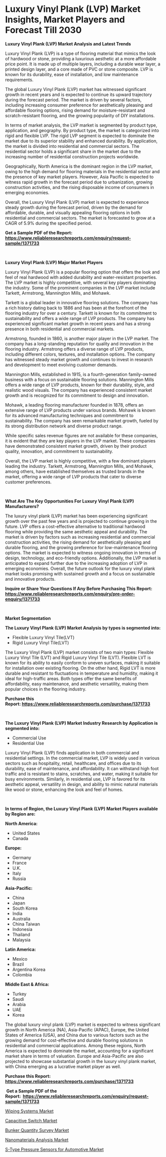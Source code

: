 <p><h1>Luxury Vinyl Plank (LVP) Market Insights, Market Players and Forecast Till 2030</h1></p><p><strong>Luxury Vinyl Plank (LVP) Market Analysis and Latest Trends</strong></p>
<p><p>Luxury Vinyl Plank (LVP) is a type of flooring material that mimics the look of hardwood or stone, providing a luxurious aesthetic at a more affordable price point. It is made up of multiple layers, including a durable wear layer, a printed design layer, and a core made of PVC or stone composite. LVP is known for its durability, ease of installation, and low maintenance requirements.</p><p>The global Luxury Vinyl Plank (LVP) market has witnessed significant growth in recent years and is expected to continue its upward trajectory during the forecast period. The market is driven by several factors, including increasing consumer preference for aesthetically pleasing and affordable flooring options, rising demand for moisture-resistant and scratch-resistant flooring, and the growing popularity of DIY installations.</p><p>In terms of market analysis, the LVP market is segmented by product type, application, and geography. By product type, the market is categorized into rigid and flexible LVP. The rigid LVP segment is expected to dominate the market due to its superior stability and enhanced durability. By application, the market is divided into residential and commercial sectors. The residential sector holds a significant share in the market due to the increasing number of residential construction projects worldwide.</p><p>Geographically, North America is the dominant region in the LVP market, owing to the high demand for flooring materials in the residential sector and the presence of key market players. However, Asia Pacific is expected to witness rapid growth in the forecast period due to urbanization, growing construction activities, and the rising disposable income of consumers in emerging economies.</p><p>Overall, the Luxury Vinyl Plank (LVP) market is expected to experience steady growth during the forecast period, driven by the demand for affordable, durable, and visually appealing flooring options in both residential and commercial sectors. The market is forecasted to grow at a CAGR of 5.9% during the specified period.</p></p>
<p><strong>Get a Sample PDF of the Report:&nbsp; <a href="https://www.reliableresearchreports.com/enquiry/request-sample/1371733">https://www.reliableresearchreports.com/enquiry/request-sample/1371733</a></strong></p>
<p>&nbsp;</p>
<p><strong>Luxury Vinyl Plank (LVP) Major Market Players</strong></p>
<p><p>Luxury Vinyl Plank (LVP) is a popular flooring option that offers the look and feel of real hardwood with added durability and water-resistant properties. The LVP market is highly competitive, with several key players dominating the industry. Some of the prominent companies in the LVP market include Tarkett, Armstrong, Mannington Mills, and Mohawk.</p><p>Tarkett is a global leader in innovative flooring solutions. The company has a rich history dating back to 1886 and has been at the forefront of the flooring industry for over a century. Tarkett is known for its commitment to sustainability and offers a wide range of LVP products. The company has experienced significant market growth in recent years and has a strong presence in both residential and commercial markets.</p><p>Armstrong, founded in 1860, is another major player in the LVP market. The company has a long-standing reputation for quality and innovation in the flooring industry. Armstrong offers a diverse range of LVP products, including different colors, textures, and installation options. The company has witnessed steady market growth and continues to invest in research and development to meet evolving customer demands.</p><p>Mannington Mills, established in 1915, is a fourth-generation family-owned business with a focus on sustainable flooring solutions. Mannington Mills offers a wide range of LVP products, known for their durability, style, and realistic wood visuals. The company has experienced consistent market growth and is recognized for its commitment to design and innovation.</p><p>Mohawk, a leading flooring manufacturer founded in 1878, offers an extensive range of LVP products under various brands. Mohawk is known for its advanced manufacturing techniques and commitment to sustainability. The company has seen remarkable market growth, fueled by its strong distribution network and diverse product range.</p><p>While specific sales revenue figures are not available for these companies, it is evident that they are key players in the LVP market. These companies have demonstrated consistent market growth, driven by their product quality, innovation, and commitment to sustainability.</p><p>Overall, the LVP market is highly competitive, with a few dominant players leading the industry. Tarkett, Armstrong, Mannington Mills, and Mohawk, among others, have established themselves as trusted brands in the market, offering a wide range of LVP products that cater to diverse customer preferences.</p></p>
<p>&nbsp;</p>
<p><strong>What Are The Key Opportunities For Luxury Vinyl Plank (LVP) Manufacturers?</strong></p>
<p><p>The luxury vinyl plank (LVP) market has been experiencing significant growth over the past few years and is projected to continue growing in the future. LVP offers a cost-effective alternative to traditional hardwood flooring while providing the same aesthetic appeal and durability. The market is driven by factors such as increasing residential and commercial construction activities, the rising demand for aesthetically pleasing and durable flooring, and the growing preference for low-maintenance flooring options. The market is expected to witness ongoing innovation in terms of design, technology, and eco-friendly options. Additionally, the LVP market is anticipated to expand further due to the increasing adoption of LVP in emerging economies. Overall, the future outlook for the luxury vinyl plank market looks promising with sustained growth and a focus on sustainable and innovative products.</p></p>
<p><strong>Inquire or Share Your Questions If Any Before Purchasing This Report: <a href="https://www.reliableresearchreports.com/enquiry/pre-order-enquiry/1371733">https://www.reliableresearchreports.com/enquiry/pre-order-enquiry/1371733</a></strong></p>
<p>&nbsp;</p>
<p><strong>Market Segmentation</strong></p>
<p><strong>The Luxury Vinyl Plank (LVP) Market Analysis by types is segmented into:</strong></p>
<p><ul><li>Flexible Luxury Vinyl Tile(LVT)</li><li>Rigid Luxury Vinyl Tile(LVT)</li></ul></p>
<p><p>The Luxury Vinyl Plank (LVP) market consists of two main types: Flexible Luxury Vinyl Tile (LVT) and Rigid Luxury Vinyl Tile (LVT). Flexible LVT is known for its ability to easily conform to uneven surfaces, making it suitable for installation over existing flooring. On the other hand, Rigid LVT is more durable and resistant to fluctuations in temperature and humidity, making it ideal for high-traffic areas. Both types offer the same benefits of affordability, easy maintenance, and aesthetic versatility, making them popular choices in the flooring industry.</p></p>
<p><strong>Purchase this Report:&nbsp;<a href="https://www.reliableresearchreports.com/purchase/1371733">https://www.reliableresearchreports.com/purchase/1371733</a></strong></p>
<p>&nbsp;</p>
<p><strong>The Luxury Vinyl Plank (LVP) Market Industry Research by Application is segmented into:</strong></p>
<p><ul><li>Commercial Use</li><li>Residential Use</li></ul></p>
<p><p>Luxury Vinyl Plank (LVP) finds application in both commercial and residential settings. In the commercial market, LVP is widely used in various sectors such as hospitality, retail, healthcare, and offices due to its durability, ease of maintenance, and affordability. It can withstand high foot traffic and is resistant to stains, scratches, and water, making it suitable for busy environments. Similarly, in residential use, LVP is favored for its aesthetic appeal, versatility in design, and ability to mimic natural materials like wood or stone, enhancing the look and feel of homes.</p></p>
<p>&nbsp;</p>
<p><strong>In terms of Region, the Luxury Vinyl Plank (LVP) Market Players available by Region are:</strong></p>
<p>
    <p> <strong> North America: </strong>
        <ul>
            <li>United States</li>
            <li>Canada</li>
        </ul>
        </p> 
    <p> <strong> Europe: </strong>
        <ul>
            <li>Germany</li>
            <li>France</li>
            <li>U.K.</li>
            <li>Italy</li>
            <li>Russia</li>
        </ul>
        </p> 
    <p> <strong> Asia-Pacific: </strong>
        <ul>
            <li>China</li>
            <li>Japan</li>
            <li>South Korea</li>
            <li>India</li>
            <li>Australia</li>
            <li>China Taiwan</li>
            <li>Indonesia</li>
            <li>Thailand</li>
            <li>Malaysia</li>
        </ul>
        </p> 
    <p> <strong> Latin America: </strong>
        <ul>
            <li>Mexico</li>
            <li>Brazil</li>
            <li>Argentina Korea</li>
            <li>Colombia</li>
        </ul>
        </p> 
    <p> <strong> Middle East & Africa: </strong>
        <ul>
            <li>Turkey</li>
            <li>Saudi</li>
            <li>Arabia</li>
            <li>UAE</li>
            <li>Korea</li>
        </ul>
    </p>
    </p>
<p><p>The global luxury vinyl plank (LVP) market is expected to witness significant growth in North America (NA), Asia-Pacific (APAC), Europe, the United States of America (USA), and China due to various factors such as the growing demand for cost-effective and durable flooring solutions in residential and commercial applications. Among these regions, North America is expected to dominate the market, accounting for a significant market share in terms of valuation. Europe and Asia-Pacific are also projected to showcase substantial growth in the luxury vinyl plank market, with China emerging as a lucrative market player as well.</p></p>
<p><strong>Purchase this Report: <a href="https://www.reliableresearchreports.com/purchase/1371733">https://www.reliableresearchreports.com/purchase/1371733</a></strong></p>
<p>&nbsp;<strong>Get a Sample PDF of the Report:&nbsp;&nbsp;<a href="https://www.reliableresearchreports.com/enquiry/request-sample/1371733">https://www.reliableresearchreports.com/enquiry/request-sample/1371733</a></strong></p>
<p><strong></strong></p>
<p><p><a href="https://www.linkedin.com/pulse/wiping-systems-market-size-growth-forecast-from-2023-2030-2dx2c/">Wiping Systems Market</a></p><p><a href="https://www.linkedin.com/pulse/decoding-capacitive-switch-market-deep-dive-latest-trends-faykc/">Capacitive Switch Market</a></p><p><a href="https://medium.com/@ardithlynch1906/bunker-quantity-survey-market-size-cagr-trends-2024-2030-1621297d6f46">Bunker Quantity Survey Market</a></p><p><a href="https://medium.com/@clayreinger/nanomaterials-analysis-market-size-cagr-trends-2024-2030-37574f201ee3">Nanomaterials Analysis Market</a></p><p><a href="https://github.com/gdfhhhj/Market-Research-Report-List-1/blob/main/s-type-pressure-sensors-for-automotive-market.md">S-Type Pressure Sensors for Automotive Market</a></p></p>